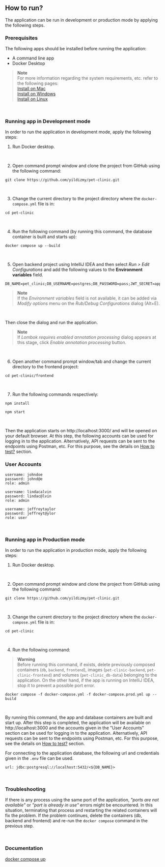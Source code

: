 ## How to run?

The application can be run in development or production mode by applying the following steps.
<br/>

### Prerequisites

The following apps should be installed before running the application:

- A command line app
- Docker Desktop 

> **Note** <br/>
> For more information regarding the system requirements, etc. refer to the following pages: <br/>
> [Install on Mac](https://docs.docker.com/desktop/install/mac-install/)<br/>
> [Install on Windows](https://docs.docker.com/desktop/install/windows-install/)<br/>
> [Install on Linux](https://docs.docker.com/desktop/install/linux-install/)<br/>

<br/>

### Running app in Development mode

In order to run the application in development mode, apply the following steps:

1. Run Docker desktop.

<br/>


2. Open command prompt window and clone the project from GitHub using the following command:

```
git clone https://github.com/yildizmy/pet-clinic.git
```
<br/>



3. Change the current directory to the project directory where the `docker-compose.yml` file is in:

```
cd pet-clinic
```
<br/>


4. Run the following command (by running this command, the database container is built and starts up):

```
docker compose up --build
```

<br/>

5. Open backend project using IntelliJ IDEA and then select _Run > Edit Configurations_ and add the following values to the **Environment variables** field.  

```
DB_NAME=pet_clinic;DB_USERNAME=postgres;DB_PASSWORD=pass;JWT_SECRET=appSecretKey
```

> **Note**  <br/>
> If the _Environment variables_ field is not available, it can be added via _Modify options_ menu on the _Rub/Debug Configurations_ dialog (Alt+E).

<br/>

Then close the dialog and run the application.

> **Note** <br/>
> If _Lombok requires enabled annotation processing_ dialog appears at this stage, click _Enable annotation processing_ button.

<br/>

6. Open another command prompt window/tab and change the current directory to the frontend project:

```
cd pet-clinic/frontend
```
<br/>

7. Run the following commands respectively:

```
npm install
```

```
npm start
```

<br/>

Then the application starts on http://localhost:3000/ and will be opened on your default browser. At this step, the following accounts can be used for logging in to the application.
Alternatively, API requests can be sent to the endpoints using Postman, etc. For this purpose, see the details on [How to test?](how_to_test.md) section.
<br/>

### User Accounts

```
username: johndoe
password: johnd@e
role: admin

username: lindacalvin
password: lindac@lvin
role: admin

username: jeffreytaylor
password: jeffreyt@ylor
role: user
```

<br/>


### Running app in Production mode

In order to run the application in production mode, apply the following steps:

1. Run Docker desktop.

<br/>

2. Open command prompt window and clone the project from GitHub using the following command:

```
git clone https://github.com/yildizmy/pet-clinic.git
```
<br/>

3. Change the current directory to the project directory where the `docker-compose.yml` file is in:

```
cd pet-clinic
```
<br/>

4. Run the following command:

> **Warning** <br/>
> Before running this command, if exists, delete previously composed containers (`db`, `backend`, `frontend`), images (`pet-clinic-backend`, `pet-clinic-frontend`) and volumes (`pet-clinic_db-data`) belonging to the application. 
On the other hand, if the app is running on IntelliJ IDEA, stop it to prevent a possible port error. 

```
docker compose -f docker-compose.yml -f docker-compose.prod.yml up --build
```

<br/>

By running this command, the app and database containers are built and start up. After this step is completed, the application will be available on http://localhost:3000 and the accounts given in the "User Accounts" section can be used for logging in to the application. 
Alternatively, API requests can be sent to the endpoints using Postman, etc. For this purpose, see the details on [How to test?](how_to_test.md) section. 
<br/>

For connecting to the application database, the following url and credentials given in the `.env` file can be used. 

```
url: jdbc:postgresql://localhost:5432/<${DB_NAME}>
```

<br/>

### Troubleshooting

If there is any process using the same port of the application, _"ports are not available"_ or _"port is already in use"_ errors might be encountered. 
In this situation, terminating that process and restarting the related containers will fix the problem. If the problem continues, 
delete the containers (db, backend and frontend) and re-run the `docker compose` command in the previous step. 

<br/>

### Documentation

[docker compose up](https://docs.docker.com/engine/reference/commandline/compose_up/)<br/>


<br/>
<br/>